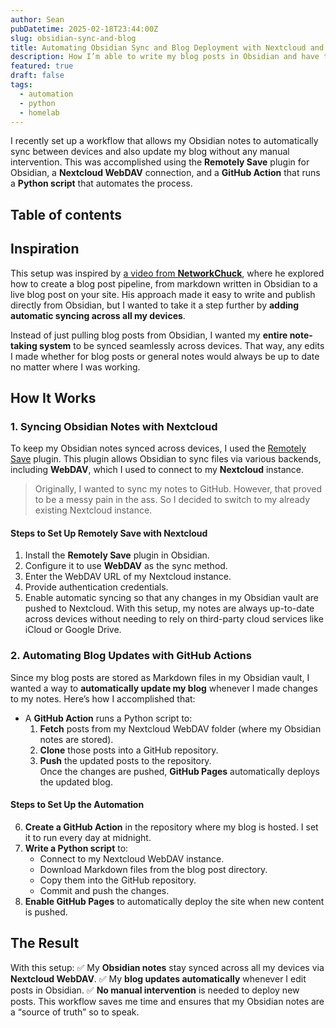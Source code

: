 ```yaml
---
author: Sean
pubDatetime: 2025-02-18T23:44:00Z
slug: obsidian-sync-and-blog
title: Automating Obsidian Sync and Blog Deployment with Nextcloud and GitHub Actions
description: How I’m able to write my blog posts in Obsidian and have them automatically show up here!
featured: true
draft: false
tags:
  - automation
  - python
  - homelab
---
```

I recently set up a workflow that allows my Obsidian notes to automatically sync between devices and also update my blog without any manual intervention. This was accomplished using the **Remotely Save** plugin for Obsidian, a **Nextcloud WebDAV** connection, and a **GitHub Action** that runs a **Python script** that automates the process.
## Table of contents
## Inspiration
This setup was inspired by [a video from **NetworkChuck**](https://youtu.be/dnE7c0ELEH8?si=YlK2PJ4si6hp_KzO), where he explored how to create a blog post pipeline, from markdown written in Obsidian to a live blog post on your site. His approach made it easy to write and publish directly from Obsidian, but I wanted to take it a step further by **adding automatic syncing across all my devices**.

Instead of just pulling blog posts from Obsidian, I wanted my **entire note-taking system** to be synced seamlessly across devices. That way, any edits I made whether for blog posts or general notes would always be up to date no matter where I was working.
## How It Works  
### 1. Syncing Obsidian Notes with Nextcloud
To keep my Obsidian notes synced across devices, I used the [Remotely Save](https://github.com/remotely-save/remotely-save) plugin. This plugin allows Obsidian to sync files via various backends, including **WebDAV**, which I used to connect to my **Nextcloud** instance.
> Originally, I wanted to sync my notes to GitHub. However, that proved to be a messy pain in the ass. So I decided to switch to my already existing Nextcloud instance.
#### Steps to Set Up Remotely Save with Nextcloud
1. Install the **Remotely Save** plugin in Obsidian.
2. Configure it to use **WebDAV** as the sync method.
3. Enter the WebDAV URL of my Nextcloud instance.
4. Provide authentication credentials.
5. Enable automatic syncing so that any changes in my Obsidian vault are pushed to Nextcloud.
With this setup, my notes are always up-to-date across devices without needing to rely on third-party cloud services like iCloud or Google Drive.  
### 2. Automating Blog Updates with GitHub Actions
Since my blog posts are stored as Markdown files in my Obsidian vault, I wanted a way to **automatically update my blog** whenever I made changes to my notes. Here’s how I accomplished that:  
- A **GitHub Action** runs a Python script to:
  1. **Fetch** posts from my Nextcloud WebDAV folder (where my Obsidian notes are stored). 
  2. **Clone** those posts into a GitHub repository.  
  3. **Push** the updated posts to the repository.  
Once the changes are pushed, **GitHub Pages** automatically deploys the updated blog.  
#### Steps to Set Up the Automation  
6. **Create a GitHub Action** in the repository where my blog is hosted. I set it to run every day at midnight.
7. **Write a Python script** to:  
   - Connect to my Nextcloud WebDAV instance.  
   - Download Markdown files from the blog post directory.  
   - Copy them into the GitHub repository.  
   - Commit and push the changes.  
8. **Enable GitHub Pages** to automatically deploy the site when new content is pushed.
## The Result
With this setup:
✅ My **Obsidian notes** stay synced across all my devices via **Nextcloud WebDAV**.
✅ My **blog updates automatically** whenever I edit posts in Obsidian.
✅ **No manual intervention** is needed to deploy new posts.
This workflow saves me time and ensures that my Obsidian notes are a “source of truth” so to speak.